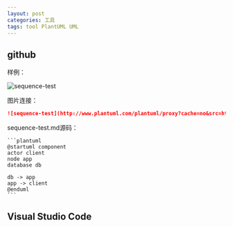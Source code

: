 ```yaml
---
layout: post
categories: 工具
tags: tool PlantUML UML
---
```


## github

样例：

![sequence-test](http://www.plantuml.com/plantuml/proxy?cache=no&src=https://raw.github.com/Wang-Ray/Wang-Ray.github.io/master/assets/plantuml/sequence-test.iuml)

图片连接：

```markdown
![sequence-test](http://www.plantuml.com/plantuml/proxy?cache=no&src=https://raw.github.com/Wang-Ray/Wang-Ray.github.io/master/assets/plantuml/sequence-test.md)
```

sequence-test.md源码：

```plantuml
​```plantuml
@startuml component
actor client
node app
database db

db -> app
app -> client
@enduml
​```
```

## Visual Studio Code



